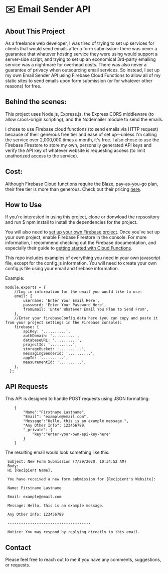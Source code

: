# ✉️ Email Sender API

## About This Project
As a freelance web developer, I was tired of trying to set up services for clients that would send emails after a form submission: there was never a guarantee that whatever hosting service they were using would support a server-side script, and trying to set up an economical 3rd-party emailing service was a nightmare for overhead costs. There was also never a guarantee of privacy when outsourcing email services. So instead, I set up my own Email Sender API using Firebase Cloud Functions to allow all of my static sites to send emails upon form submission (or for whatever other reasons) for free.

## Behind the scenes: 
This project uses Node.js, Express.js, the Express CORS middleware (to allow cross-origin scripting), and the Nodemailer module to send the emails. 

I chose to use Firebase cloud functions (to send emails via HTTP request) because of their generous free tier and ease of set up--unless I'm calling the service over 2,000,000 times a month, it's free. I also chose to use the Firebase Firestore to store my own, personally generated API keys and verify the API key of whatever website is requesting access (to limit unathorized access to the service).

## Cost: 
Although Firebase Cloud functions require the Blaze, pay-as-you-go plan, their free tier is more than generous. Check out their pricing [here](https://firebase.google.com/pricing/).


## How to Use
If you're interested in using this project, clone or donwload the repsository and run $ npm install to install the dependencies for the project. 

You will also need to [set up your own Firebase project](https://firebase.google.com/). Once you've set up your own project, enable Firebase Firestore in the console. For more information, I recommend checking out the Firebase documentation, and especially their guide to [getting started with Cloud Functions](https://firebase.google.com/docs/functions/get-started?authuser=0).

This repo includes examples of everything you need in your own javascript file, except for the config.js information. You will need to create your own config.js file using your email and firebase information.

Example: 

    module.exports = {
        //Log in information for the email you would like to use:
        email: {
            username: 'Enter Your Email Here',
            password: 'Enter Your Password Here',
            fromEmail: 'Enter Whatever Email You Plan to Send From',
        },
        //Enter your firebaseConfig data here (you can copy and paste it from your project settings in the Firebase console):
        firebase: {
            apiKey: '..........',
            authDomain: '..........',
            databaseURL: '..........',
            projectId: '..........',
            storageBucket: '..........',
            messagingSenderId: '..........',
            appId: '..........',
            measurementId: '..........',
        },
      };
      
## API Requests
This API is designed to handle POST requests using JSON formatting: 

        {
            "Name":"Firstname Lastname",
            "Email": "example@email.com",
            "Message":"Hello, this is an example message.",
            "Any Other Info": 123456789,
            "_private": {
                "key":"enter-your-own-api-key-here"
            }
        }
        
 The resulting email would look something like this: 
 
     Subject: New Form Submission (7/29/2020, 10:34:52 AM)
     Body: 
     Hi [Recipient Name],

     You have received a new form submission for [Recipient's Website]:

     Name: Firstname Lastname

     Email: example@email.com

     Message: Hello, this is an example message.
     
     Any Other Info: 123456789
     
     -------------------------------------

     Notice: You may respond by replying directly to this email.

      
## Contact
Please feel free to reach out to me if you have any comments, suggestions, or requests. 
